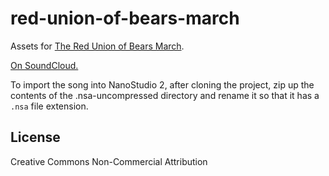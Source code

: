 red-union-of-bears-march
==================

Assets for [The Red Union of Bears March](mixdowns/red-union-of-bears-march.mp3).


[On SoundCloud.](https://soundcloud.com/isilence/red-union-of-bears-march)

To import the song into NanoStudio 2, after cloning the project, zip up the contents of the .nsa-uncompressed directory and rename it so that it has a `.nsa` file extension.

License
-------

Creative Commons Non-Commercial Attribution
